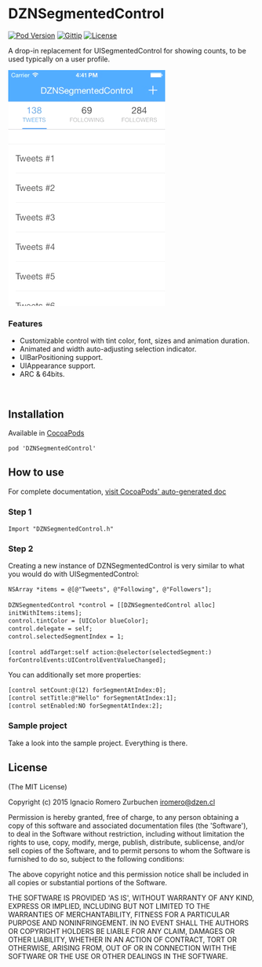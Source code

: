 DZNSegmentedControl
========================
[![Pod Version](http://img.shields.io/cocoapods/v/DZNSegmentedControl.svg)](https://cocoadocs.org/docsets/DZNSegmentedControl)
[![Gittip](http://img.shields.io/gittip/dzenbot.svg)](https://www.gittip.com/dzenbot/)
[![License](http://img.shields.io/badge/license-MIT-blue.svg)](http://opensource.org/licenses/MIT)


A drop-in replacement for UISegmentedControl for showing counts, to be used typically on a user profile.

![Demo Gif](Screenshots/segmentedcontrol_demo.gif)

### Features
* Customizable control with tint color, font, sizes and animation duration.
* Animated and width auto-adjusting selection indicator.
* UIBarPositioning support.
* UIAppearance support.
* ARC & 64bits.
<br>

## Installation

Available in [CocoaPods](http://cocoapods.org/?q=DZNSegmentedControl)
```
pod 'DZNSegmentedControl'
```

## How to use
For complete documentation, [visit CocoaPods' auto-generated doc](http://cocoadocs.org/docsets/DZNSegmentedControl/)

### Step 1

```
Import "DZNSegmentedControl.h"
```

### Step 2
Creating a new instance of DZNSegmentedControl is very similar to what you would do with UISegmentedControl:
```
NSArray *items = @[@"Tweets", @"Following", @"Followers"];
    
DZNSegmentedControl *control = [[DZNSegmentedControl alloc] initWithItems:items];
control.tintColor = [UIColor blueColor];
control.delegate = self;
control.selectedSegmentIndex = 1;
    
[control addTarget:self action:@selector(selectedSegment:) forControlEvents:UIControlEventValueChanged];
````

You can additionally set more properties:
```
[control setCount:@(12) forSegmentAtIndex:0];
[control setTitle:@"Hello" forSegmentAtIndex:1];
[control setEnabled:NO forSegmentAtIndex:2];
````

### Sample project
Take a look into the sample project. Everything is there.<br>


## License
(The MIT License)

Copyright (c) 2015 Ignacio Romero Zurbuchen iromero@dzen.cl

Permission is hereby granted, free of charge, to any person obtaining a copy of this software and associated documentation files (the 'Software'), to deal in the Software without restriction, including without limitation the rights to use, copy, modify, merge, publish, distribute, sublicense, and/or sell copies of the Software, and to permit persons to whom the Software is furnished to do so, subject to the following conditions:

The above copyright notice and this permission notice shall be included in all copies or substantial portions of the Software.

THE SOFTWARE IS PROVIDED 'AS IS', WITHOUT WARRANTY OF ANY KIND, EXPRESS OR IMPLIED, INCLUDING BUT NOT LIMITED TO THE WARRANTIES OF MERCHANTABILITY, FITNESS FOR A PARTICULAR PURPOSE AND NONINFRINGEMENT. IN NO EVENT SHALL THE AUTHORS OR COPYRIGHT HOLDERS BE LIABLE FOR ANY CLAIM, DAMAGES OR OTHER LIABILITY, WHETHER IN AN ACTION OF CONTRACT, TORT OR OTHERWISE, ARISING FROM, OUT OF OR IN CONNECTION WITH THE SOFTWARE OR THE USE OR OTHER DEALINGS IN THE SOFTWARE.
